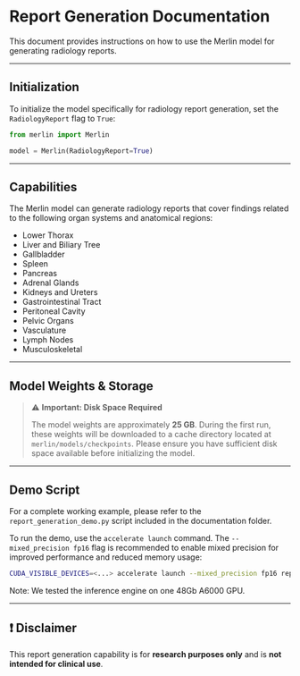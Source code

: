 # Report Generation Documentation

This document provides instructions on how to use the Merlin model for generating radiology reports.

______________________________________________________________________

## Initialization

To initialize the model specifically for radiology report generation, set the `RadiologyReport` flag to `True`:

```python
from merlin import Merlin

model = Merlin(RadiologyReport=True)
```

______________________________________________________________________

## Capabilities

The Merlin model can generate radiology reports that cover findings related to the following organ systems and anatomical regions:

- Lower Thorax
- Liver and Biliary Tree
- Gallbladder
- Spleen
- Pancreas
- Adrenal Glands
- Kidneys and Ureters
- Gastrointestinal Tract
- Peritoneal Cavity
- Pelvic Organs
- Vasculature
- Lymph Nodes
- Musculoskeletal

______________________________________________________________________

## Model Weights & Storage

> ⚠️ **Important: Disk Space Required**
>
> The model weights are approximately **25 GB**. During the first run, these weights will be downloaded to a cache directory located at `merlin/models/checkpoints`. Please ensure you have sufficient disk space available before initializing the model.

______________________________________________________________________

## Demo Script

For a complete working example, please refer to the `report_generation_demo.py` script included in the documentation folder.

To run the demo, use the `accelerate launch` command. The `--mixed_precision fp16` flag is recommended to enable mixed precision for improved performance and reduced memory usage:

```bash
CUDA_VISIBLE_DEVICES=<...> accelerate launch --mixed_precision fp16 report_generation_demo.py
```

Note: We tested the inference engine on one 48Gb A6000 GPU.

______________________________________________________________________

## ❗ Disclaimer

This report generation capability is for **research purposes only** and is **not intended for clinical use**.
